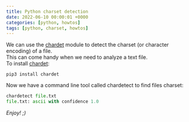 ```yaml
---
title: Python charset detection
date: 2022-06-10 00:00:01 +0000
categories: [python, howtos]
tags: [python, charset, howtos]
---
```


We can use the [chardet](https://github.com/chardet/chardet) module to detect the charset (or character encoding) of a file.  
This can come handy when we need to analyze a text file.  
To install [chardet](https://github.com/chardet/chardet):  

```shell
pip3 install chardet
```

Now we have a command line tool called chardetect to find files charset:

```python
chardetect file.txt
file.txt: ascii with confidence 1.0
```

_Enjoy! ;)_
